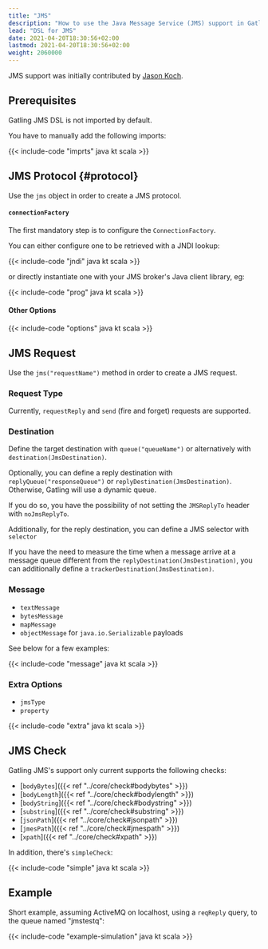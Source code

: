 ```yaml
---
title: "JMS"
description: "How to use the Java Message Service (JMS) support in Gatling to connect to a broker and perform checks against inbound messages."
lead: "DSL for JMS"
date: 2021-04-20T18:30:56+02:00
lastmod: 2021-04-20T18:30:56+02:00
weight: 2060000
---
```


JMS support was initially contributed by [Jason Koch](https://github.com/jasonk000).

## Prerequisites

Gatling JMS DSL is not imported by default.

You have to manually add the following imports:

{{< include-code "imprts" java kt scala >}}

## JMS Protocol {#protocol}

Use the `jms` object in order to create a JMS protocol.

#### `connectionFactory`

The first mandatory step is to configure the `ConnectionFactory`.

You can either configure one to be retrieved with a JNDI lookup:

{{< include-code "jndi" java kt scala >}}

or directly instantiate one with your JMS broker's Java client library, eg:

{{< include-code "prog" java kt scala >}}

#### Other Options

{{< include-code "options" java kt scala >}}

## JMS Request

Use the `jms("requestName")` method in order to create a JMS request.

### Request Type

Currently, `requestReply` and `send` (fire and forget) requests are supported.

### Destination

Define the target destination with `queue("queueName")` or alternatively with `destination(JmsDestination)`.

Optionally, you can define a reply destination with `replyQueue("responseQueue")` or `replyDestination(JmsDestination)`. Otherwise, Gatling will use a dynamic queue.

If you do so, you have the possibility of not setting the `JMSReplyTo` header with `noJmsReplyTo`.

Additionally, for the reply destination, you can define a JMS selector with `selector`

If you have the need to measure the time when a message arrive at a message queue different from the `replyDestination(JmsDestination)`,
you can additionally define a `trackerDestination(JmsDestination)`.

### Message

* `textMessage`
* `bytesMessage`
* `mapMessage`
* `objectMessage` for `java.io.Serializable` payloads

See below for a few examples:

{{< include-code "message" java kt scala >}}

### Extra Options

* `jmsType`
* `property`

{{< include-code "extra" java kt scala >}}

## JMS Check

Gatling JMS's support only current supports the following checks:
* [`bodyBytes`]({{< ref "../core/check#bodybytes" >}})
* [`bodyLength`]({{< ref "../core/check#bodylength" >}})
* [`bodyString`]({{< ref "../core/check#bodystring" >}})
* [`substring`]({{< ref "../core/check#substring" >}})
* [`jsonPath`]({{< ref "../core/check#jsonpath" >}})
* [`jmesPath`]({{< ref "../core/check#jmespath" >}})
* [`xpath`]({{< ref "../core/check#xpath" >}})

In addition, there's `simpleCheck`:

{{< include-code "simple" java kt scala >}}

## Example

Short example, assuming ActiveMQ on localhost, using a `reqReply` query, to the queue named "jmstestq":

{{< include-code "example-simulation" java kt scala >}}
